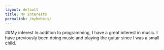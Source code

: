 ```yaml
---
layout: default
title: My interests
permalink: /myhobbis/
---
```



##My interest 
In addition to programming, I have a great interest in music. I have previously been doing music and playing the guitar since I was a small child.

